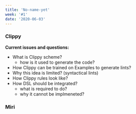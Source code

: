 ```yaml
---
title: 'No-name-yet'
week: '#1'
date: '2020-06-03'
---
```


### Clippy
**Current issues and questions:**
- What is Clippy scheme?
	- how is it used to generate the code?
- How Clippy can be trained on Examples to generate lints?
- Why this idea is limited? (syntactical lints)
- How Clippy rules look like?
- How DSL should be integrated?
	- what is required to do?
	- why it cannot be implmeneted?

### Miri
